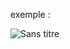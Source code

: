 exemple :

![Sans titre](https://github.com/fk-crafter/html-css-js-other/assets/127132293/d3b18895-5826-4f8f-bcb8-5cccac8d9eb8)
